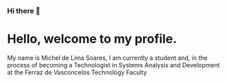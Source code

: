 ### Hi there 👋
# Hello, welcome to my profile.

My name is Michel de Lima Soares, I am currently a student and, in the process of becoming a Technologist in Systems Analysis and Development at the Ferraz de Vasconcelos Technology Faculty
<!--
**MichelLimaSoares/MichelLimaSoares** is a ✨ _special_ ✨ repository because its `README.md` (this file) appears on your GitHub profile.

Here are some ideas to get you started:

- 🔭 I’m currently working on ...
- 🌱 I’m currently learning ...
- 👯 I’m looking to collaborate on ...
- 🤔 I’m looking for help with ...
- 💬 Ask me about ...
- 📫 How to reach me: ...
- 😄 Pronouns: ...
- ⚡ Fun fact: ...
-->
